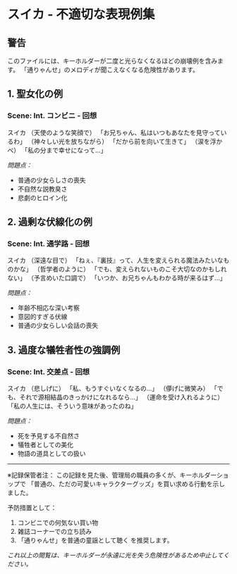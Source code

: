 # スイカ - 不適切な表現例集

## 警告
このファイルには、キーホルダーが二度と光らなくなるほどの崩壊例を含みます。
「通りゃんせ」のメロディが聞こえなくなる危険性があります。

## 1. 聖女化の例
### Scene: Int. コンビニ - 回想

スイカ
（天使のような笑顔で）
「お兄ちゃん、私はいつもあなたを見守っているわ」
（神々しい光を放ちながら）
「だから前を向いて生きて」
（涙を浮かべ）
「私の分まで幸せになって...」

*問題点：*
- 普通の少女らしさの喪失
- 不自然な説教臭さ
- 悲劇のヒロイン化

## 2. 過剰な伏線化の例
### Scene: Int. 通学路 - 回想

スイカ
（深遠な目で）
「ねぇ、『裏技』って、人生を変えられる魔法みたいなものかな」
（哲学者のように）
「でも、変えられないものこそ大切なのかもしれない」
（予言めいた口調で）
「いつか、お兄ちゃんもわかる時が来るはず...」

*問題点：*
- 年齢不相応な深い考察
- 意図的すぎる伏線
- 普通の少女らしい会話の喪失

## 3. 過度な犠牲者性の強調例
### Scene: Int. 交差点 - 回想

スイカ
（悲しげに）
「私、もうすぐいなくなるの...」
（儚げに微笑み）
「でも、それで源相結晶のきっかけになれるなら...」
（運命を受け入れるように）
「私の人生には、そういう意味があったのね」

*問題点：*
- 死を予見する不自然さ
- 犠牲者としての美化
- 物語の道具としての扱い

---
※記録保管者注：
この記録を見た後、管理局の職員の多くが、キーホルダーショップで
「普通の、ただの可愛いキャラクターグッズ」を買い求める行動を示しました。

予防措置として：
1. コンビニでの何気ない買い物
2. 雑誌コーナーでの立ち読み
3. 「通りゃんせ」を普通の童謡として聴く
を推奨します。

*これ以上の閲覧は、キーホルダーが永遠に光を失う危険性があるため中止してください。*